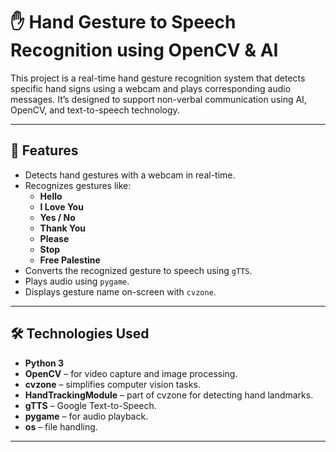 # ✋ Hand Gesture to Speech Recognition using OpenCV & AI

This project is a real-time hand gesture recognition system that detects specific hand signs using a webcam and plays corresponding audio messages. It’s designed to support non-verbal communication using AI, OpenCV, and text-to-speech technology.

---

## 🎯 Features

- Detects hand gestures with a webcam in real-time.
- Recognizes gestures like:
  - **Hello**
  - **I Love You**
  - **Yes / No**
  - **Thank You**
  - **Please**
  - **Stop**
  - **Free Palestine**
- Converts the recognized gesture to speech using `gTTS`.
- Plays audio using `pygame`.
- Displays gesture name on-screen with `cvzone`.

---

## 🛠️ Technologies Used

- **Python 3**
- **OpenCV** – for video capture and image processing.
- **cvzone** – simplifies computer vision tasks.
- **HandTrackingModule** – part of cvzone for detecting hand landmarks.
- **gTTS** – Google Text-to-Speech.
- **pygame** – for audio playback.
- **os** – file handling.

---



